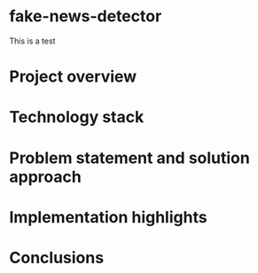 # fake-news-detector
This is a test
# Project overview
# Technology stack
# Problem statement and solution approach
# Implementation highlights
# Conclusions